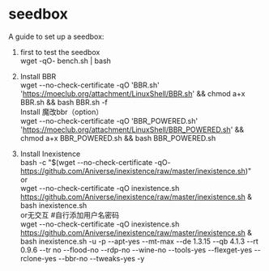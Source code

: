 # seedbox
A guide to set up a seedbox:

1. first to test the seedbox  
  wget -qO- bench.sh | bash

2. Install BBR  
    wget --no-check-certificate -qO 'BBR.sh' 'https://moeclub.org/attachment/LinuxShell/BBR.sh' && chmod a+x BBR.sh && bash BBR.sh -f  
    Install 魔改bbr（option）    
    wget --no-check-certificate -qO 'BBR_POWERED.sh' 'https://moeclub.org/attachment/LinuxShell/BBR_POWERED.sh' && chmod a+x BBR_POWERED.sh && bash BBR_POWERED.sh  
  
3. Install Inexistence  
  bash -c "$(wget --no-check-certificate -qO- https://github.com/Aniverse/inexistence/raw/master/inexistence.sh)"  
  or  
  wget --no-check-certificate -qO inexistence.sh https://github.com/Aniverse/inexistence/raw/master/inexistence.sh & 
bash inexistence.sh  
  or无交互  #自行添加用户名密码  
  wget --no-check-certificate -qO inexistence.sh https://github.com/Aniverse/inexistence/raw/master/inexistence.sh & 
bash inexistence.sh -u <username> -p <password> --apt-yes --mt-max --de 1.3.15 --qb 4.1.3 --rt 0.9.6 --tr no --flood-no --rdp-no --wine-no --tools-yes --flexget-yes --rclone-yes --bbr-no --tweaks-yes -y
